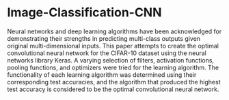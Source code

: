 # Image-Classification-CNN
 Neural networks and deep learning algorithms have been
acknowledged for demonstrating their strengths in predicting
multi-class outputs given original multi-dimensional inputs.
This paper attempts to create the optimal convolutional neural
network for the CIFAR-10 dataset using the neural networks
library Keras. A varying selection of filters, activation
functions, pooling functions, and optimizers were tried for the
learning algorithm. The functionality of each learning
algorithm was determined using their corresponding test
accuracies, and the algorithm that produced the highest test
accuracy is considered to be the optimal convolutional neural
network.
